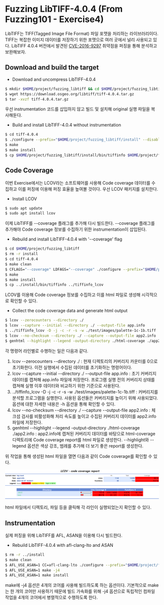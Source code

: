 Fuzzing LibTIFF-4.0.4 (From Fuzzing101 - Exercise4)
==============================================
LibTIFF는 TIFF(Tagged Image File Format) 파일 포맷을 처리하는 라이브러리이다. TIFF는 복잡한 이미지 데이터를 저장하기 위한 포맷으로 여러 곳에서 널리 사용되고 있다. LibTIFF 4.0.4 버전에서 발견된 [CVE-2016-9297](https://knvd.krcert.or.kr/elkDetail.do?CVEID=CVE-2016-9297&jvn=&CVEID=CNNVD-201611-578&dilen=60c172d0dd82393915af6922) 취약점을 퍼징을 통해 분석하고 보완해보자. 

## Download and build the target
* Download and uncompress LibTIFF-4.0.4
```bash
$ mkdir $HOME/project/fuzzing_libtiff && cd $HOME/project/fuzzing_libtiff
$ wget https://download.osgeo.org/libtiff/tiff-4.0.4.tar.gz
$ tar -xvzf tiff-4.0.4.tar.gz
```
우선 instrumentation 코드를 삽입하지 않고 빌드 및 설치해 original 실행 파일을 복사해둔다.

* Build and install LibTIFF-4.0.4 without instrumentation
```bash
$ cd tiff-4.0.4
$ ./configure --prefix="$HOME/project/fuzzing_libtiff/install" --disable-shared
$ make
$ make install
$ cp $HOME/project/fuzzing_libtiff/install/bin/tiffinfo $HOME/project/fuzzing_libtiff/tiffinfo_original
```

## Code Coverage
이번 Exercise에서는 LCOV라는 소프트웨어를 사용해 Code coverage 데이터를 수집하고 이를 퍼징에 이용해 퍼징 효율을 높여볼 것이다. 우선 LCOV 패키지를 설치한다.

* Install LCOV
```bash
$ sudo apt update
$ sudo apt install lcov
```
이제 LibTIFF를 --coverage 플래그를 추가해 다시 빌드한다. --coverage 플래그를 추가해야 Code coverage 정보를 수집하기 위한 instrumentation이 삽입된다. 

* Rebuild and install LibTIFF-4.0.4 with '--coverage' flag
```bash
$ cd $HOME/project/fuzzing_libtiff
$ rm -r install
$ cd tiff-4.0.4
$ make clean
$ CFLAGS="--coverage" LDFAGS="--coverage" ./configure --prefix="$HOME/project/fuzzing_libtiff/install" --disable-shared
$ make
$ make install
$ cp ../install/bin/tiffinfo ../tiffinfo_lcov
```
LCOV를 이용해 Code coverage 정보를 수집하고 이를 html 파일로 생성해 시각적으로 확인할 수 있다. 

* Collect the code coverage data and generate html output
```bash
$ lcov --zerocounters --directory ./
$ lcov --capture --initial --directory ./ --output-file app.info
$ ../tiffinfo_lcov -D -j -c -r -s -w ./test/images/palette-1c-1b.tiff
$ lcov --no-checksum --directory ./ --capture --output-file app2.info
$ genhtml --highlight --legend -output-directory ./html-coverage ./app2.info
```
각 명령어 라인별로 수행하는 일은 다음과 같다.
1. lcov --zerocounters --directory ./ : 현재 디렉토리의 커버리지 카운터를 0으로 초기화한다. 이전 실행에서 수집된 데이터를 초기화하는 명령어이다.
2. lcov --capture --initial --directory ./ --output-file app.info : 초기 커버리지 데이터를 캡쳐해 app.info 파일에 저장한다. 프로그램 실행 전의 커버리지 상태를 캡쳐해 실행 이후 데이터와 비교하기 위한 기준으로 사용된다. 
3. ../tiffinfo_lcov -D -j -c -r -s -w ./test/images/palette-1c-1b.tiff : 커버리지를 분석할 프로그램을 실행한다. 사용된 옵션들은 커버리지를 높이기 위해 사용되었다. 옵션에 대한 자세한 내용은 -h 옵션을 통해 확인할 수 있다.
4. lcov --no-checksum --directory ./ --capture --output-file app2.info : 체크섬 검사를 비활성화해 처리 속도를 높이고 수집된 커버리지 데이터를 app2.info 파일에 저장한다.
5. genhtml --highlight --legend -output-directory ./html-coverage ./app2.info : app2.info에 캡쳐된 커버리지 데이터를 바탕으로 html-coverage 디렉토리에 Code coverage report를 html 파일로 생성한다. --highlight와 --legend 옵션은 색상 강조, 범례를 추가해 더 보기 좋은 report를 생성한다.

위 작업을 통해 생성된 html 파일을 열면 다음과 같이 Code coverage를 확인할 수 있다. 

![Report](./images/libtiff_report.png)

html 파일에서 디렉토리, 파일 등을 클릭해 각 라인이 실행되었는지 확인할 수 있다. 

## Instrumentation
실제 퍼징을 위해 LibTIFF를 AFL, ASAN을 이용해 다시 빌드한다.

* Rebuild LibTIFF-4.0.4 with afl-clang-lto and ASAN
```bash
$ rm -r ../install
$ make clean
$ AFL_USE_ASAN=1 CC=afl-clang-lto ./configure --prefix="$HOME/project/fuzzing_libtiff/install" --disable-shared
$ AFL_USE_ASAN=1 make -j4
$ AFL_USE_ASAN=1 make install
```
make에 -j4 옵션은 4개의 코어를 사용해 빌드하도록 하는 옵션이다. 기본적으로 make는 한 개의 코어만 사용하기 때문에 빌드 가속화를 위해 -j4 옵션으로 독립적인 컴파일 작업을 4개의 코어에서 병렬적으로 수행하도록 한다. 

